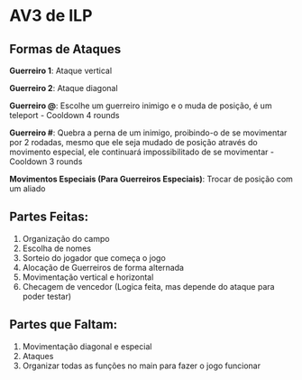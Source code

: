 # AV3 de ILP

## Formas de Ataques

**Guerreiro 1**: Ataque vertical

**Guerreiro 2**: Ataque diagonal

**Guerreiro @**: Escolhe um guerreiro inimigo e o muda de posição, é um teleport - Cooldown 4 rounds

**Guerreiro #**: Quebra a perna de um inimigo, proibindo-o de se movimentar por 2 rodadas, mesmo que ele seja mudado de posição através do movimento especial, ele continuará impossibilitado de se movimentar - Cooldown 3 rounds

**Movimentos Especiais (Para Guerreiros Especiais)**: Trocar de posição com um aliado

## Partes Feitas:

1. Organização do campo
2. Escolha de nomes
3. Sorteio do jogador que começa o jogo
4. Alocação de Guerreiros de forma alternada
5. Movimentação vertical e horizontal
6. Checagem de vencedor (Logica feita, mas depende do ataque para poder testar)

## Partes que Faltam:

1. Movimentação diagonal e especial
2. Ataques
3. Organizar todas as funções no main para fazer o jogo funcionar
